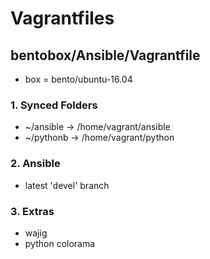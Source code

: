 # Vagrantfiles
## bentobox/Ansible/Vagrantfile
  * box = bento/ubuntu-16.04

### 1. Synced Folders
  * ~/ansible -> /home/vagrant/ansible
  * ~/pythonb -> /home/vagrant/python

### 2. Ansible
  * latest 'devel' branch

### 3. Extras
  * wajig
  * python colorama  
